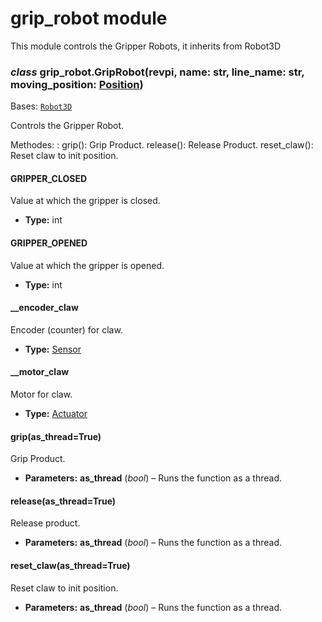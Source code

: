 # grip_robot module

This module controls the Gripper Robots, it inherits from Robot3D

### *class* grip_robot.GripRobot(revpi, name: str, line_name: str, moving_position: [Position](robot_3d.md#robot_3d.Position))

Bases: [`Robot3D`](robot_3d.md#robot_3d.Robot3D)

Controls the Gripper Robot.

Methodes:
: grip(): Grip Product.
  release(): Release Product.
  reset_claw(): Reset claw to init position.

#### GRIPPER_CLOSED

Value at which the gripper is closed.

* **Type:**
  int

#### GRIPPER_OPENED

Value at which the gripper is opened.

* **Type:**
  int

#### \_\_encoder_claw

Encoder (counter) for claw.

* **Type:**
  [Sensor](sensor.md#sensor.Sensor)

#### \_\_motor_claw

Motor for claw.

* **Type:**
  [Actuator](actuator.md#actuator.Actuator)

#### grip(as_thread=True)

Grip Product.

* **Parameters:**
  **as_thread** (*bool*) – Runs the function as a thread.

#### release(as_thread=True)

Release product.

* **Parameters:**
  **as_thread** (*bool*) – Runs the function as a thread.

#### reset_claw(as_thread=True)

Reset claw to init position.

* **Parameters:**
  **as_thread** (*bool*) – Runs the function as a thread.
